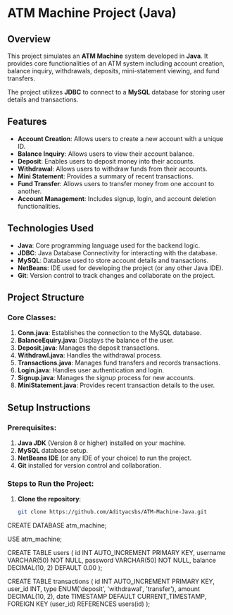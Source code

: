 # ATM Machine Project (Java)

## Overview
This project simulates an **ATM Machine** system developed in **Java**. It provides core functionalities of an ATM system including account creation, balance inquiry, withdrawals, deposits, mini-statement viewing, and fund transfers.

The project utilizes **JDBC** to connect to a **MySQL** database for storing user details and transactions.

## Features
- **Account Creation**: Allows users to create a new account with a unique ID.
- **Balance Inquiry**: Allows users to view their account balance.
- **Deposit**: Enables users to deposit money into their accounts.
- **Withdrawal**: Allows users to withdraw funds from their accounts.
- **Mini Statement**: Provides a summary of recent transactions.
- **Fund Transfer**: Allows users to transfer money from one account to another.
- **Account Management**: Includes signup, login, and account deletion functionalities.

## Technologies Used
- **Java**: Core programming language used for the backend logic.
- **JDBC**: Java Database Connectivity for interacting with the database.
- **MySQL**: Database used to store account details and transactions.
- **NetBeans**: IDE used for developing the project (or any other Java IDE).
- **Git**: Version control to track changes and collaborate on the project.

## Project Structure


### Core Classes:
1. **Conn.java**: Establishes the connection to the MySQL database.
2. **BalanceEquiry.java**: Displays the balance of the user.
3. **Deposit.java**: Manages the deposit transactions.
4. **Withdrawl.java**: Handles the withdrawal process.
5. **Transactions.java**: Manages fund transfers and records transactions.
6. **Login.java**: Handles user authentication and login.
7. **Signup.java**: Manages the signup process for new accounts.
8. **MiniStatement.java**: Provides recent transaction details to the user.

## Setup Instructions

### Prerequisites:
1. **Java JDK** (Version 8 or higher) installed on your machine.
2. **MySQL** database setup.
3. **NetBeans IDE** (or any IDE of your choice) to run the project.
4. **Git** installed for version control and collaboration.

### Steps to Run the Project:

1. **Clone the repository**:
   ```bash
   git clone https://github.com/Adityacsbs/ATM-Machine-Java.git
CREATE DATABASE atm_machine;

USE atm_machine;

CREATE TABLE users (
    id INT AUTO_INCREMENT PRIMARY KEY,
    username VARCHAR(50) NOT NULL,
    password VARCHAR(50) NOT NULL,
    balance DECIMAL(10, 2) DEFAULT 0.00
);

CREATE TABLE transactions (
    id INT AUTO_INCREMENT PRIMARY KEY,
    user_id INT,
    type ENUM('deposit', 'withdrawal', 'transfer'),
    amount DECIMAL(10, 2),
    date TIMESTAMP DEFAULT CURRENT_TIMESTAMP,
    FOREIGN KEY (user_id) REFERENCES users(id)
);
